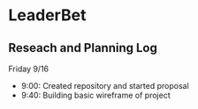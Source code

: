 # LeaderBet

## Reseach and Planning Log
Friday 9/16
* 9:00: Created repository and started proposal
* 9:40: Building basic wireframe of project